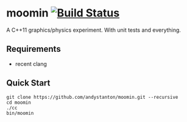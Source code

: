 # moomin [![Build Status](https://travis-ci.org/andystanton/moomin.svg?branch=master)](https://travis-ci.org/andystanton/moomin)

A C++11 graphics/physics experiment. With unit tests and everything.

## Requirements

- recent clang

## Quick Start

```
git clone https://github.com/andystanton/moomin.git --recursive
cd moomin
./cc
bin/moomin
```
